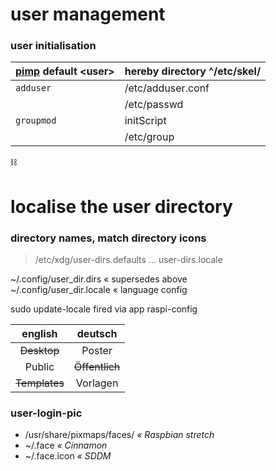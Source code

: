 # user management

### user initialisation

| [pimp](./raw--config-bash.md) default \<user\> | hereby directory ^/etc/skel/ |
| :--- | :--- |
| `adduser` | /etc/adduser.conf |
| | /etc/passwd |
| `groupmod` | initScript |
| | /etc/group |


:chains:

# localise the user directory

### directory names, match directory icons

> /etc/xdg/user-dirs.defaults … user-dirs.locale

~/.config/user_dir.dirs « supersedes above  
~/.config/user_dir.locale « language config

sudo update-locale fired via app raspi-config

| english | deutsch |
| :--: | :--: |
| ~~Desktop~~ | Poster |
| Public | ~~Öffentlich~~ |
| ~~Templates~~ | Vorlagen |


### user-login-pic
* /usr/share/pixmaps/faces/ _« Raspbian stretch_
* ~/.face _« Cinnamon_
* ~/.face.icon _« SDDM_
